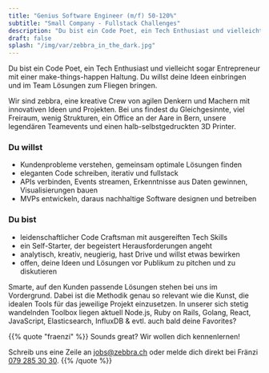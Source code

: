 ```yaml
---
title: "Genius Software Engineer (m/f) 50-120%"
subtitle: "Small Company - Fullstack Challenges"
description: "Du bist ein Code Poet, ein Tech Enthusiast und vielleicht sogar Entrepreneur mit einer make-things-happen Haltung?"
draft: false
splash: "/img/var/zebbra_in_the_dark.jpg"
---
```


Du bist ein Code Poet, ein Tech Enthusiast und vielleicht sogar Entrepreneur mit einer make-things-happen Haltung. Du willst deine Ideen einbringen und im Team Lösungen zum Fliegen bringen.
<!--more-->

Wir sind zebbra, eine kreative Crew von agilen Denkern und Machern mit innovativen Ideen und Projekten. Bei uns findest du Gleichgesinnte, viel Freiraum, wenig Strukturen, ein Office an der Aare in Bern, unsere legendären Teamevents und einen halb-selbstgedruckten 3D Printer.

### Du willst

* Kundenprobleme verstehen, gemeinsam optimale Lösungen finden
* eleganten Code schreiben, iterativ und fullstack
* APIs verbinden, Events streamen, Erkenntnisse aus Daten gewinnen, Visualisierungen bauen
* MVPs entwickeln, daraus nachhaltige Software designen und betreiben

### Du bist

* leidenschaftlicher Code Craftsman mit ausgereiften Tech Skills
* ein Self-Starter, der begeistert Herausforderungen angeht
* analytisch, kreativ, neugierig, hast Drive und willst etwas bewirken
* offen, deine Ideen und Lösungen vor Publikum zu pitchen und zu diskutieren

Smarte, auf den Kunden passende Lösungen stehen bei uns im Vordergrund. Dabei ist die Methodik genau so relevant wie die Kunst, die idealen Tools für das jeweilige Projekt einzusetzen. In unserer sich stetig wandelnden Toolbox liegen aktuell Node.js, Ruby on Rails, Golang, React, JavaScript, Elasticsearch, InfluxDB & evtl. auch bald deine Favorites?

{{% quote "fraenzi" %}}
  Sounds great? Wir wollen dich kennenlernen!

  Schreib uns eine Zeile an <a href="mailto:jobs@zebbra.ch">jobs@zebbra.ch</a> oder melde dich direkt bei Fränzi [079 285 30 30](tel:+41792853030).
{{% /quote %}}


